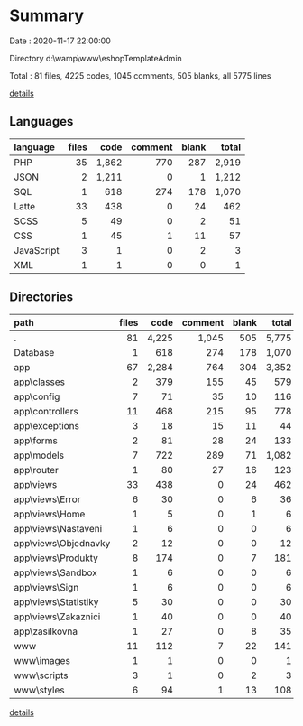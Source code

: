 # Summary

Date : 2020-11-17 22:00:00

Directory d:\wamp\www\eshopTemplateAdmin

Total : 81 files,  4225 codes, 1045 comments, 505 blanks, all 5775 lines

[details](details.md)

## Languages
| language | files | code | comment | blank | total |
| :--- | ---: | ---: | ---: | ---: | ---: |
| PHP | 35 | 1,862 | 770 | 287 | 2,919 |
| JSON | 2 | 1,211 | 0 | 1 | 1,212 |
| SQL | 1 | 618 | 274 | 178 | 1,070 |
| Latte | 33 | 438 | 0 | 24 | 462 |
| SCSS | 5 | 49 | 0 | 2 | 51 |
| CSS | 1 | 45 | 1 | 11 | 57 |
| JavaScript | 3 | 1 | 0 | 2 | 3 |
| XML | 1 | 1 | 0 | 0 | 1 |

## Directories
| path | files | code | comment | blank | total |
| :--- | ---: | ---: | ---: | ---: | ---: |
| . | 81 | 4,225 | 1,045 | 505 | 5,775 |
| Database | 1 | 618 | 274 | 178 | 1,070 |
| app | 67 | 2,284 | 764 | 304 | 3,352 |
| app\classes | 2 | 379 | 155 | 45 | 579 |
| app\config | 7 | 71 | 35 | 10 | 116 |
| app\controllers | 11 | 468 | 215 | 95 | 778 |
| app\exceptions | 3 | 18 | 15 | 11 | 44 |
| app\forms | 2 | 81 | 28 | 24 | 133 |
| app\models | 7 | 722 | 289 | 71 | 1,082 |
| app\router | 1 | 80 | 27 | 16 | 123 |
| app\views | 33 | 438 | 0 | 24 | 462 |
| app\views\Error | 6 | 30 | 0 | 6 | 36 |
| app\views\Home | 1 | 5 | 0 | 1 | 6 |
| app\views\Nastaveni | 1 | 6 | 0 | 0 | 6 |
| app\views\Objednavky | 2 | 12 | 0 | 0 | 12 |
| app\views\Produkty | 8 | 174 | 0 | 7 | 181 |
| app\views\Sandbox | 1 | 6 | 0 | 0 | 6 |
| app\views\Sign | 1 | 6 | 0 | 0 | 6 |
| app\views\Statistiky | 5 | 30 | 0 | 0 | 30 |
| app\views\Zakaznici | 1 | 40 | 0 | 0 | 40 |
| app\zasilkovna | 1 | 27 | 0 | 8 | 35 |
| www | 11 | 112 | 7 | 22 | 141 |
| www\images | 1 | 1 | 0 | 0 | 1 |
| www\scripts | 3 | 1 | 0 | 2 | 3 |
| www\styles | 6 | 94 | 1 | 13 | 108 |

[details](details.md)